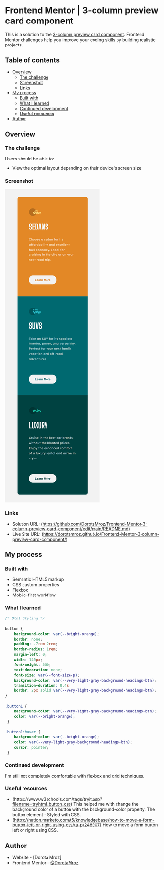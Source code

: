 # Frontend Mentor | 3-column preview card component

This is a solution to the [3-column preview card component](https://www.frontendmentor.io/challenges/3column-preview-card-component-pH92eAR2-). Frontend Mentor challenges help you improve your coding skills by building realistic projects. 

## Table of contents

- [Overview](#overview)
  - [The challenge](#the-challenge)
  - [Screenshot](#screenshot)
  - [Links](#links)
- [My process](#my-process)
  - [Built with](#built-with)
  - [What I learned](#what-i-learned)
  - [Continued development](#continued-development)
  - [Useful resources](#useful-resources)
- [Author](#author)

## Overview

### The challenge

Users should be able to:

- View the optimal layout depending on their device's screen size

### Screenshot

![](images/screenshotMobile.png)

### Links

- Solution URL: (https://github.com/DorotaMroz/Frontend-Mentor-3-column-preview-card-component/edit/main/README.md)
- Live Site URL: (https://dorotamroz.github.io/Frontend-Mentor-3-column-preview-card-component/)

## My process

### Built with

- Semantic HTML5 markup
- CSS custom properties
- Flexbox
- Mobile-first workflow


### What I learned

```css
/* Btn1 Styling */

button {
    background-color: var(--bright-orange);
    border: none;
    padding: .7rem 2rem;
    border-radius: 1rem;
    margin-left: 0;
    width: 140px;
    font-weight: 550;
    text-decoration: none;
    font-size: var(--font-size-p);
    background-color: var(--very-light-gray-background-headings-btn);
    transition-duration: 0.4s;
    border: 2px solid var(--very-light-gray-background-headings-btn);
}  

.button1 {
    background-color: var(--very-light-gray-background-headings-btn);
    color: var(--bright-orange);
 }

.button1:hover {
    background-color: var(--bright-orange);
    color: var(--very-light-gray-background-headings-btn);
    cursor: pointer;
 }
```
### Continued development

I'm still not completely comfortable with flexbox and grid techniques.

### Useful resources

- (https://www.w3schools.com/tags/tryit.asp?filename=tryhtml_button_css)
This helped me with change the background color of a button with the background-color property. 
The button element - Styled with CSS.
- (https://nation.marketo.com/t5/knowledgebase/how-to-move-a-form-button-left-or-right-using-css/ta-p/248907)
How to move a form button left or right using CSS.

## Author

- Website - [Dorota Mroz]
- Frontend Mentor - [@DorotaMroz](https://www.frontendmentor.io/profile/DorotaMroz)
